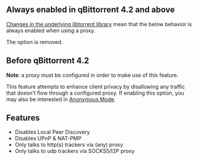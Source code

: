 
## Always enabled in qBittorrent 4.2 and above

[Changes in the underlying libtorrent library](https://github.com/qbittorrent/qBittorrent/issues/11698#issuecomment-567733276) mean that the below behavior is always enabled when using a proxy.

The option is removed.

## Before qBittorrent 4.2

**Note**: a proxy must be configured in order to make use of this feature.

This feature attempts to enhance client privacy by disallowing any traffic that doesn't flow through a configured proxy. If enabling this option, you may also be interested in [Anonymous Mode](Anonymous-Mode).

## Features
* Disables Local Peer Discovery
* Disables UPnP & NAT-PMP
* Only talks to http(s) trackers via (any) proxy
* Only talks to udp trackers via SOCKS5/I2P proxy
